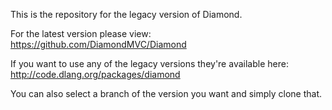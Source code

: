 This is the repository for the legacy version of Diamond.

For the latest version please view: https://github.com/DiamondMVC/Diamond

If you want to use any of the legacy versions they're available here:
http://code.dlang.org/packages/diamond

You can also select a branch of the version you want and simply clone that.